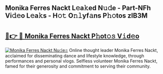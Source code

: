 ## Monika Ferres Nackt L𝚎a𝚔ed N𝚞𝚍e - Part-NFh Vi𝚍𝚎o L𝚎a𝚔s - H𝚘𝚝 O𝚗𝚕yf𝚊ns P𝚑𝚘tos zlB3M

# <h2><a href="http://kf1jeq.oniu.top/?m=Monika+Ferres+Nackt">🔗👉 🔴 Monika Ferres Nackt P𝚑ot𝚘𝚜 V𝚒d𝚎o</a></h2>

[![Monika Ferres Nackt Nu𝚍e𝚜](https://i.imgur.com/0qMVB7G.gif)](http://kf1jeq.oniu.top/?m=Monika+Ferres+Nackt)
Online thought leader Monika Ferres Nackt, acclaimed for disseminating dance and lifestyle knowledge, through performances and personal vlogs. Selfless volunteer Monika Ferres Nackt, famed for their generosity and commitment to serving their community.  
